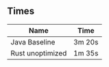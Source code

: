 ## Times

| Name             | Time   |
| ---------------- | ------ |
| Java Baseline    | 3m 20s |
| Rust unoptimized | 1m 35s |
